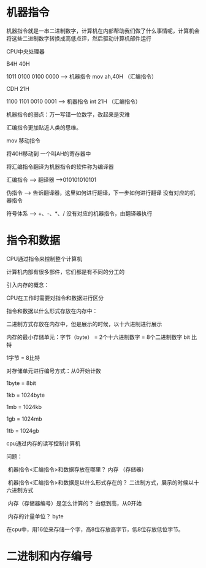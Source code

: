 # 机器指令

机器指令就是一串二进制数字，计算机在内部帮助我们做了什么事情呢，计算机会将这些二进制数字转换成高低点评，然后驱动计算机部件运行

CPU中央处理器





B4H						40H

1011 0100			  0100 0000		-->	机器指令		mov ah,40H （汇编指令）



CDH						21H

1100 1101			   0010 0001		-->	机器指令		int 21H	（汇编指令）



机器指令的弱点：万一写错一位数字，改起来是灾难

汇编指令更加贴近人类的思维。

mov	移动指令

将40H移动到 一个叫AH的寄存器中



将汇编指令翻译为机器指令的软件称为编译器



汇编指令  -->	翻译器	-->010101010101

伪指令	-->	告诉翻译器，这里如何进行翻译，下一步如何进行翻译     没有对应的机器指令

符号体系	-->	+、-、*、/  没有对应的机器指令，由翻译器执行







# 指令和数据



CPU通过指令来控制整个计算机



计算机内部有很多部件，它们都是有不同的分工的



引入内存的概念：

CPU在工作时需要对指令和数据进行区分



指令和数据以什么形式存放在内存中：

二进制方式存放在内存中，但是展示的时候，以十六进制进行展示



内存的最小存储单元：字节（byte） =  2个十六进制数字   =  8个二进制数字   bit  比特

1字节 =  8比特



对存储单元进行编号方式：从0开始计数



1byte = 8bit

1kb = 1024byte

1mb = 1024kb

1gb = 1024mb

1tb = 1024gb



cpu通过内存的读写控制计算机



问题：

​	机器指令<汇编指令>和数据存放在哪里？	内存	（存储器）

​	机器指令<汇编指令>和数据是以什么形式存在的？	二进制方式，展示的时候以十六进制方式

​	内存（存储器编号）是怎么计算的？	由低到高，从0开始

​	内存的计量单位？	byte





在cpu中，用16位来存储一个字，高8位存放高字节，低8位存放低位字节。













# 二进制和内存编号





 







